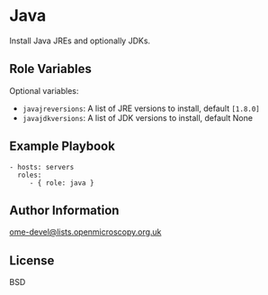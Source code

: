 Java
====

Install Java JREs and optionally JDKs.

Role Variables
--------------

Optional variables:

- `javajreversions`: A list of JRE versions to install, default `[1.8.0]`
- `javajdkversions`: A list of JDK versions to install, default None

Example Playbook
----------------

    - hosts: servers
      roles:
         - { role: java }


Author Information
------------------

ome-devel@lists.openmicroscopy.org.uk

License
-------

BSD
